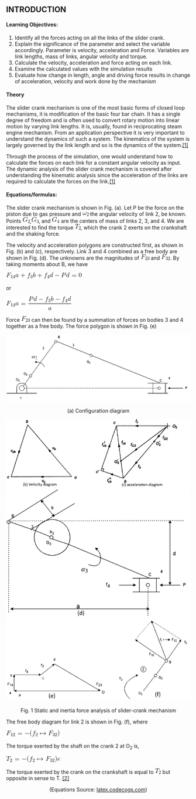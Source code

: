 ## INTRODUCTION<br>

#### Learning Objectives:

1. Identify all the forces acting on all the links of the slider crank.
2. Explain the significance of the parameter and select the variable accordingly. Parameter is velocity, acceleration and Force. Variables are link lengths, mass of links, angular velocity and torque.
3. Calculate the velocity, acceleration and force acting on each link.
4. Examine the calculated values with the simulation results
5. Evaluate how change in length, angle and driving force results in change of acceleration, velocity and work done by the mechanism


#### Theory
The slider crank mechanism is one of the most basic forms of closed loop mechanisms, it is modification of the basic four bar chain. It has a single degree of freedom and is often used to convert rotary motion into linear motion by varying link lengths. It is, usually, found in reciprocating steam engine mechanism. From an application perspective it is very important to understand the dynamics of such a system. The kinematics of the system is largely governed by the link length and so is the dynamics of the system.<a href="references.html">[1]</a>

Through the process of the simulation, one would understand how to calculate the forces on each link for a constant angular velocity as input. The dynamic analysis of the slider crank mechanism is covered after understanding the kinematic analysis since the acceleration of the links are required to calculate the forces on the link.<a href="references.html">[1]</a>

#### Equations/formulas:
The slider crank mechanism is shown in Fig. (a). Let P be the force on the piston due to gas pressure and <img src="./images/equations/omega2.png" title="\omega_2" /> the angular velocity of link 2, be known. Points <img src="./images/equations/g2.png" title="G_2" />,<img src="./images/equations/g3.png" title="G_3" />, and <img src="./images/equations/g4.png" title="G_4" /> are the centers of mass of links 2, 3, and 4. We are interested to find the torque <img src="./images/equations/t2.png" title="T_2" />, which the crank 2 exerts on the crankshaft and the shaking force.

The velocity and acceleration polygons are constructed first, as shown in Fig. (b) and (c), respectively. Link 3 and 4 combined as a free body are shown in Fig. (d). The unknowns are the magnitudes of <img src="./images/equations/f23.png" title="F_{23}" /> and <img src="./images/equations/f32.png" title="F_{32}" />. By taking moments about B, we have

<img src="./images/equations/fa.png" title="F_{14}a + f_3b+f_4d-Pd = 0" />

or

<img src="./images/equations/fb.png" title="F_{14}a = \frac {Pd-f_3b-f_4d}{a}" />

Force <img src="./images/equations/f23.png" title="F_{23}" /> can then be found by a summation of forces on bodies 3 and 4 together as a free body. The force polygon is shown in Fig. (e)

<center><img src="images/formula.png"></center>
<center><p>(a)	Configuration diagram</p></center>
<center><img src="images/formula1.png"></center>
<center><img src="images/formula2.png"></center>
<center><img src="images/formula3.png"></center><br>
<center>Fig. 1 Static and inertia force analysis of slider-crank mechanism</center>

The free body diagram for link 2 is shown in Fig. (f), where

<img src="./images/equations/last1.png" title="F_{12} = -(f_2 \mapsto F_{32})" />

The torque exerted by the shaft on the crank 2 at O<sub>2</sub> is,

<img src="./images/equations/last2.png" title="T_{2} = -(f_2 \mapsto F_{32})e" />

The torque exerted by the crank on the crankshaft is equal to <img src="./images/equations/t2.png" title="T_2" /> but opposite in sense to T. <a href="references.html">[2]</a><br>
<center>(Equations Source: <a href="http://latex.codecogs.com/">latex.codecogs.com</a>)</center>
